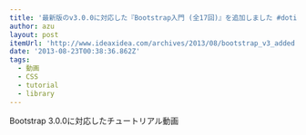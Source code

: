 ```yaml
---
title: '最新版のv3.0.0に対応した『Bootstrap入門 (全17回)』を追加しました #dotinstall | IDEA*IDEA'
author: azu
layout: post
itemUrl: 'http://www.ideaxidea.com/archives/2013/08/bootstrap_v3_added.html'
date: '2013-08-23T00:38:36.862Z'
tags:
  - 動画
  - CSS
  - tutorial
  - library
---
```

Bootstrap 3.0.0に対応したチュートリアル動画
